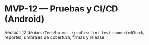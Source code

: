 # MVP-12 — Pruebas y CI/CD (Android)

Sección 12 de `docs/TechMap.md`. `./gradlew lint test connectedCheck`, reportes, umbrales de cobertura, firmas y release.
